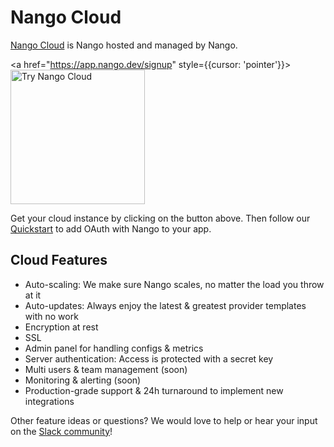 # Nango Cloud

[Nango Cloud](https://www.nango.dev/pricing) is Nango hosted and managed by Nango.

<a href="https://app.nango.dev/signup" style={{cursor: 'pointer'}}>
<img src="https://raw.githubusercontent.com/NangoHQ/nango/6f49ab92c0ffc18c1d0f44d9bd96c62ac97aaa8d/docs/static/img/nango-deploy-button.svg" alt="Try Nango Cloud" width="215"/>
</a>

Get your cloud instance by clicking on the button above. Then follow our [Quickstart](quickstart.md) to add OAuth with Nango to your app.

## Cloud Features

-   Auto-scaling: We make sure Nango scales, no matter the load you throw at it
-   Auto-updates: Always enjoy the latest & greatest provider templates with no work
-   Encryption at rest
-   SSL
-   Admin panel for handling configs & metrics
-   Server authentication: Access is protected with a secret key
-   Multi users & team management (soon)
-   Monitoring & alerting (soon)
-   Production-grade support & 24h turnaround to implement new integrations

Other feature ideas or questions? We would love to help or hear your input on the [Slack community](https://nango.dev/slack)!
